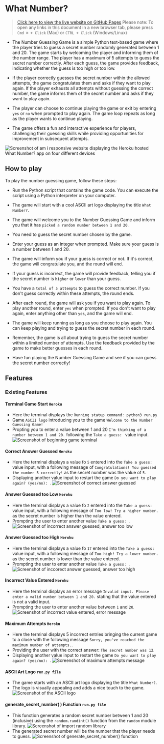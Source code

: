 # What Number?
> [Click here to view the live website on GitHub Pages](https://what-number-c26ae6113643.herokuapp.com/) Please note: To open any links in this document in a new browser tab, please press `Cmd ⌘ + Click` (Mac) or `CTRL + Click` (Windows/Linux)

- The Number Guessing Game is a simple Python text-based game where the player tries to guess a secret number randomly generated between 1 and 20. The game starts by welcoming the player and informing them of the number range. The player has a maximum of 5 attempts to guess the secret number correctly. After each guess, the game provides feedback, indicating whether the guess is too high or too low.

- If the player correctly guesses the secret number within the allowed attempts, the game congratulates them and asks if they want to play again. If the player exhausts all attempts without guessing the correct number, the game informs them of the secret number and asks if they want to play again.

- The player can choose to continue playing the game or exit by entering `yes` or `no` when prompted to play again. The game loop repeats as long as the player wants to continue playing.

- The game offers a fun and interactive experience for players, challenging their guessing skills while providing opportunities for improvement in subsequent attempts.

![Screenshot of am i responsive website displaying the Heroku hosted What Number? app on four different devices](assets/images/README.md/what-number-am-i-responsive.png)

## How to play
To play the number guessing game, follow these steps:

- Run the Python script that contains the game code. You can execute the script using a Python interpreter on your computer.

- The game will start with a cool ASCII art logo displaying the title `What Number?`.

- The game will welcome you to the Number Guessing Game and inform you that it has `picked a random number between 1 and 20`.

- You need to guess the secret number chosen by the game.

- Enter your guess as an integer when prompted. Make sure your guess is a number between 1 and 20.

- The game will inform you if your guess is correct or not. If it's correct, the game will congratulate you, and the round will end.

- If your guess is incorrect, the game will provide feedback, telling you if the secret number is `higher` or `lower` than your guess.

- You have a `total of 5 attempts` to guess the correct number. If you don't guess correctly within these attempts, the round ends.

- After each round, the game will ask you if you want to play again. To play another round, enter `yes` when prompted. If you don't want to play again, enter anything other than `yes`, and the game will end.

- The game will keep running as long as you choose to play again. You can keep playing and trying to guess the secret number in each round.

- Remember, the game is all about trying to guess the secret number within a limited number of attempts. Use the feedback provided by the game to make better guesses in each round.

- Have fun playing the Number Guessing Game and see if you can guess the secret number correctly!

## Features
### Existing Features
#### Terminal Game Start `Heroku`
- Here the terminal displays the `Running statup command: python3 run.py`
- Game `ASCII logo` introducing you to the game `Welcome to the Number Guessing Game!`
- Propting you to enter a value between 1 and 20 `I'm thinking of a number between 1 and 20.` following the `Take a guess: ` value input.
![Screenshot of beginning game terminal](assets/images/README.md/terminal-game-start.png)

#### Correct Answer Guessed `Heroku`
- Here the terminal displays a value fo `5` entered into the `Take a guess: ` value input, with a following message of `Congratulations! You guessed the number 5 correctly!` as the secret number was the value of `5`.
- Displaying another value input to restart the game `Do you want to play again? (yes/no): `.
![Screenshot of correct answer guessed](assets/images/README.md/terminal-game-correct-guess.png)

#### Answer Guessed too Low `Heroku`
- Here the terminal displays a value fo `2` entered into the `Take a guess: ` value input, with a following message of `Too low! Try a higher number.` as the secret number is higher than the value entered.
- Prompting the user to enter another value `Take a guess: `.
![Screenshot of incorrect answer guessed, answer too low](assets/images/README.md/terminal-game-incorrect-guess-too-low.png)

#### Answer Guessed too High `Heroku`
- Here the terminal displays a value fo `17` entered into the `Take a guess: ` value input, with a following message of `Too high! Try a lower number.` as the secret number is lower than the value entered.
- Prompting the user to enter another value `Take a guess: `.
![Screenshot of inccorect answer guessed, answer too high](assets/images/README.md/terminal-game-incorrect-guess-too-high.png)

#### Incorrect Value Entered `Heroku`
- Here the terminal displays an error message `Invalid input. Please enter a valid number between 1 and 20.` stating that the value entered is not a valid input.
- Prompting the user to enter another value between `1` and `20`.
![Screenshot of incorrect value entered, error message](assets/images/README.md/terminal-game-incorrect-value-entered-error-message.png)

#### Maximum Attempts `Heroku`
- Here the terminal displays 5 incorrect entries bringing the current game to a close with the following message `Sorry, you've reached the maximum number of attempts.`.
- Providing the user with the correct answer: `The secret number was 12`.
- Displaying another value input to restart the game `Do you want to play again? (yes/no): `.
![Screenshot of maximum attempts message](assets/images/README.md/terminal-game-max-attempts-play-again-message.png)

#### ASCII Art Logo `run.py file`
- The game starts with an ASCII art logo displaying the title `What Number?`.
- The logo is visually appealing and adds a nice touch to the game.
![Screenshot of the ASCII logo](assets/images/README.md/ASCII-logo.png)

#### generate_secret_number( ) Function `run.py file`
- This function generates a random secret number between 1 and 20 (inclusive) using the `random.randint()` function from the `random` module library.
![Screenshot of import random library](assets/images/README.md/import-random.png)
- The generated secret number will be the number that the player needs to guess.
![Screenshot of generate_secret_number() function](assets/images/README.md/generate_secret_number()-function.png)

